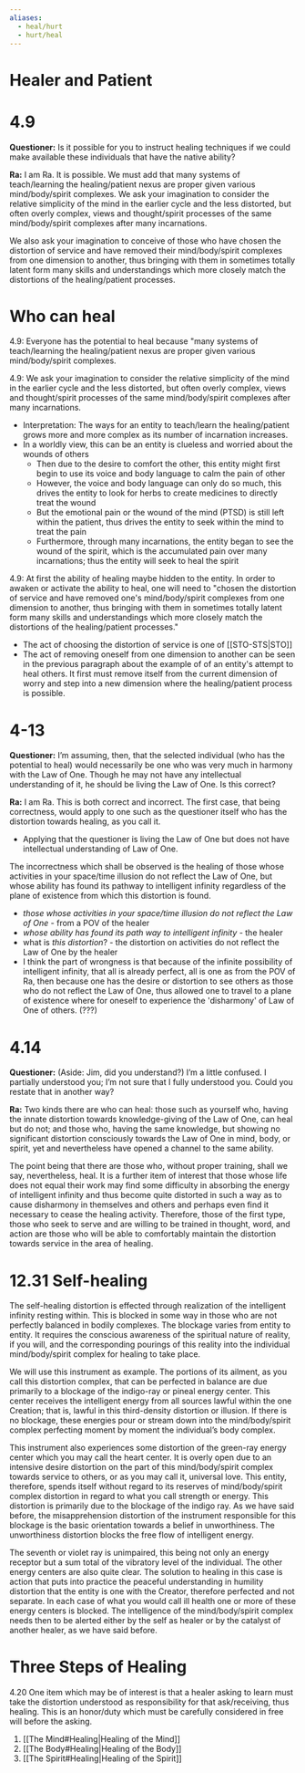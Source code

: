 ```yaml
---
aliases:
  - heal/hurt
  - hurt/heal
---
```

# Healer and Patient

# 4.9
**Questioner:** Is it possible for you to instruct healing techniques if we could make available these individuals that have the native ability?

**Ra:** I am Ra. It is possible. We must add that many systems of teach/learning the healing/patient nexus are proper given various mind/body/spirit complexes. We ask your imagination to consider the relative simplicity of the mind in the earlier cycle and the less distorted, but often overly complex, views and thought/spirit processes of the same mind/body/spirit complexes after many incarnations. 

We also ask your imagination to conceive of those who have chosen the distortion of service and have removed their mind/body/spirit complexes from one dimension to another, thus bringing with them in sometimes totally latent form many skills and understandings which more closely match the distortions of the healing/patient processes.
# Who can heal
4.9: Everyone has the potential to heal because "many systems of teach/learning the healing/patient nexus are proper given various mind/body/spirit complexes.

4.9: We ask your imagination to consider the relative simplicity of the mind in the earlier cycle and the less distorted, but often overly complex, views and thought/spirit processes of the same mind/body/spirit complexes after many incarnations.
- Interpretation: The ways for an entity to teach/learn the healing/patient grows more and more complex as its number of incarnation increases. 
- In a worldly view, this can be an entity is clueless and worried about the wounds of others
	- Then due to the desire to comfort the other, this entity might first begin to use its voice and body language to calm the pain of other
	- However, the voice and body language can only do so much, this drives the entity to look for herbs to create medicines to directly treat the wound
	- But the emotional pain or the wound of the mind (PTSD) is still left within the patient, thus drives the entity to seek within the mind to treat the pain
	- Furthermore, through many incarnations, the entity began to see the wound of the spirit, which is the accumulated pain over many incarnations; thus the entity will seek to heal the spirit

4.9: At first the ability of healing maybe hidden to the entity. In order to awaken or activate the ability to heal, one will need to "chosen the distortion of service and have removed one's mind/body/spirit complexes from one dimension to another, thus bringing with them in sometimes totally latent form many skills and understandings which more closely match the distortions of the healing/patient processes."
- The act of choosing the distortion of service is one of [[STO-STS|STO]]
- The act of removing oneself from one dimension to another can be seen in the previous paragraph about the example of of an entity's attempt to heal others. It first must remove itself from the current dimension of worry and step into a new dimension where the healing/patient process is possible.
# 4-13
**Questioner:** I’m assuming, then, that the selected individual (who has the potential to heal) would necessarily be one who was very much in harmony with the Law of One. Though he may not have any intellectual understanding of it, he should be living the Law of One. Is this correct?

**Ra:** I am Ra. This is both correct and incorrect. The first case, that being correctness, would apply to one such as the questioner itself who has the distortion towards healing, as you call it.  
- Applying that the questioner is living the Law of One but does not have intellectual understanding of Law of One. 
  
The incorrectness which shall be observed is the healing of those whose activities in your space/time illusion do not reflect the Law of One, but whose ability has found its pathway to intelligent infinity regardless of the plane of existence from which this distortion is found.
- *those whose activities in your space/time illusion do not reflect the Law of One* - from a POV of the healer
- *whose ability has found its path way to intelligent infinity* - the healer
- what is *this distortion*? - the distortion on activities do not reflect the Law of One by the healer
- I think the part of wrongness is that because of the infinite possibility of intelligent infinity, that all is already perfect, all is one as from the POV of Ra, then because one has the desire or distortion to see others as those who do not reflect the Law of One, thus allowed one to travel to a plane of existence where for oneself to experience the 'disharmony' of Law of One of others. (???)
# 4.14
**Questioner:** (Aside: Jim, did you understand?) I’m a little confused. I partially understood you; I’m not sure that I fully understood you. Could you restate that in another way?

**Ra:** Two kinds there are who can heal: those such as yourself who, having the innate distortion towards knowledge-giving of the Law of One, can heal but do not; and those who, having the same knowledge, but showing no significant distortion consciously towards the Law of One in mind, body, or spirit, yet and nevertheless have opened a channel to the same ability.  
  
The point being that there are those who, without proper training, shall we say, nevertheless, heal. It is a further item of interest that those whose life does not equal their work may find some difficulty in absorbing the energy of intelligent infinity and thus become quite distorted in such a way as to cause disharmony in themselves and others and perhaps even find it necessary to cease the healing activity. Therefore, those of the first type, those who seek to serve and are willing to be trained in thought, word, and action are those who will be able to comfortably maintain the distortion towards service in the area of healing.

# 12.31 Self-healing
The self-healing distortion is effected through realization of the intelligent infinity resting within. This is blocked in some way in those who are not perfectly balanced in bodily complexes. The blockage varies from entity to entity. It requires the conscious awareness of the spiritual nature of reality, if you will, and the corresponding pourings of this reality into the individual mind/body/spirit complex for healing to take place.  
  
We will use this instrument as example. The portions of its ailment, as you call this distortion complex, that can be perfected in balance are due primarily to a blockage of the indigo-ray or pineal energy center. This center receives the intelligent energy from all sources lawful within the one Creation; that is, lawful in this third-density distortion or illusion. If there is no blockage, these energies pour or stream down into the mind/body/spirit complex perfecting moment by moment the individual’s body complex.  
  
This instrument also experiences some distortion of the green-ray energy center which you may call the heart center. It is overly open due to an intensive desire distortion on the part of this mind/body/spirit complex towards service to others, or as you may call it, universal love. This entity, therefore, spends itself without regard to its reserves of mind/body/spirit complex distortion in regard to what you call strength or energy. This distortion is primarily due to the blockage of the indigo ray. As we have said before, the misapprehension distortion of the instrument responsible for this blockage is the basic orientation towards a belief in unworthiness. The unworthiness distortion blocks the free flow of intelligent energy.
  
The seventh or violet ray is unimpaired, this being not only an energy receptor but a sum total of the vibratory level of the individual. The other energy centers are also quite clear. The solution to healing in this case is action that puts into practice the peaceful understanding in humility distortion that the entity is one with the Creator, therefore perfected and not separate. In each case of what you would call ill health one or more of these energy centers is blocked. The intelligence of the mind/body/spirit complex needs then to be alerted either by the self as healer or by the catalyst of another healer, as we have said before.
# Three Steps of Healing  
4.20 One item which may be of interest is that a healer asking to learn must take the distortion understood as responsibility for that ask/receiving, thus healing. This is an honor/duty which must be carefully considered in free will before the asking.  

1. [[The Mind#Healing|Healing of the Mind]]
2. [[The Body#Healing|Healing of the Body]]
3. [[The Spirit#Healing|Healing of the Spirit]]